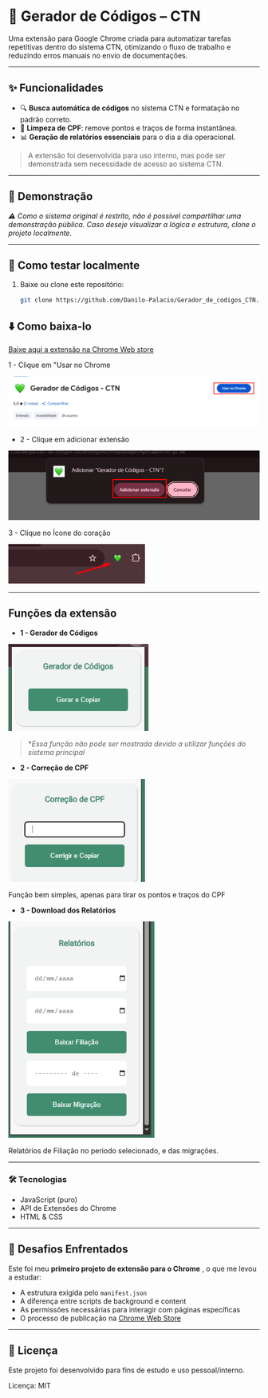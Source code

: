 
# 🚀 Gerador de Códigos – CTN

Uma extensão para Google Chrome criada para automatizar tarefas repetitivas dentro do sistema CTN, otimizando o fluxo de trabalho e reduzindo erros manuais no envio de documentações.

---

## ✨ Funcionalidades

- 🔍 **Busca automática de códigos** no sistema CTN e formatação no padrão correto.
- 🧹 **Limpeza de CPF**: remove pontos e traços de forma instantânea.
- 📊 **Geração de relatórios essenciais** para o dia a dia operacional.

> A extensão foi desenvolvida para uso interno, mas pode ser demonstrada sem necessidade de acesso ao sistema CTN.

---

## 📸 Demonstração

*⚠️ Como o sistema original é restrito, não é possível compartilhar uma demonstração pública. Caso deseje visualizar a lógica e estrutura, clone o projeto localmente.*

---


## 🧪 Como testar localmente

1. Baixe ou clone este repositório:

   ```bash
   git clone https://github.com/Danilo-Palacio/Gerador_de_codigos_CTN.git
   ```


## **⬇️** Como baixa-lo

[Baixe aqui a extensão na Chrome Web store](https://chromewebstore.google.com/u/1/detail/gerador-de-c%C3%B3digos-ctn/khmbgemcchlmjndeiikjblimjdmakbfh?hl=pt-BR)

1 - Clique em "Usar no Chrome

![1753662474311](image/README/1753662474311.png)

* 2 - Clique em adicionar extensão

![1753662524524](image/README/1753662524524.png)

3 - Clique no Ícone do coração

![1753662620533](image/README/1753662620533.png)

---

## Funções da extensão


* **1 - Gerador de Códigos**

![1753663064914](image/README/1753663064914.png "Gerador de Códigos")

> **Essa função não pode ser mostrada devido a utilizar funções do sistema principal*



* **2 - Correção de CPF**

![1753663049498](image/README/1753663049498.png "Correção de CPF")

Função bem simples, apenas para tirar os pontos e traços do CPF


* **3 - Download dos Relatórios**

![1753663151945](image/README/1753663151945.png)

Relatórios de Filiação no periodo selecionado, e das migrações.


---

### 🛠 Tecnologias

* JavaScript (puro)
* API de Extensões do Chrome
* HTML & CSS

---



## 🧠 Desafios Enfrentados

Este foi meu  **primeiro projeto de extensão para o Chrome** , o que me levou a estudar:

* A estrutura exigida pelo `manifest.json`
* A diferença entre scripts de background e content
* As permissões necessárias para interagir com páginas específicas
* O processo de publicação na [Chrome Web Store]()

---


## 📄 Licença

Este projeto foi desenvolvido para fins de estudo e uso pessoal/interno.

Licença: MIT
